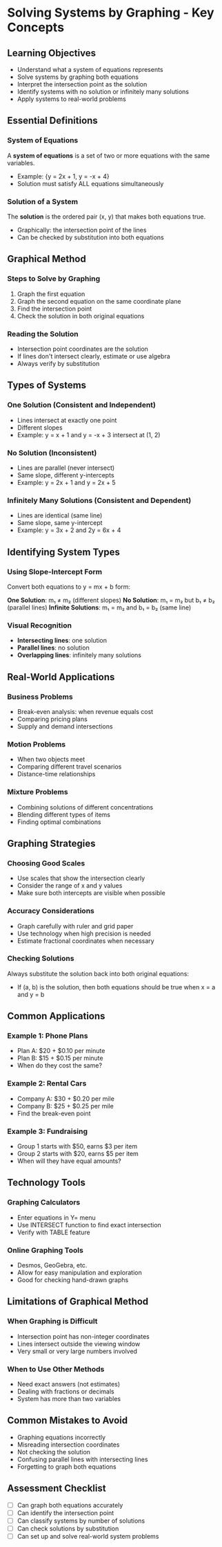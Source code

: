# Solving Systems by Graphing - Key Concepts

## Learning Objectives
- Understand what a system of equations represents
- Solve systems by graphing both equations
- Interpret the intersection point as the solution
- Identify systems with no solution or infinitely many solutions
- Apply systems to real-world problems

## Essential Definitions

### System of Equations
A **system of equations** is a set of two or more equations with the same variables.
- Example: {y = 2x + 1, y = -x + 4}
- Solution must satisfy ALL equations simultaneously

### Solution of a System
The **solution** is the ordered pair (x, y) that makes both equations true.
- Graphically: the intersection point of the lines
- Can be checked by substitution into both equations

## Graphical Method

### Steps to Solve by Graphing
1. Graph the first equation
2. Graph the second equation on the same coordinate plane
3. Find the intersection point
4. Check the solution in both original equations

### Reading the Solution
- Intersection point coordinates are the solution
- If lines don't intersect clearly, estimate or use algebra
- Always verify by substitution

## Types of Systems

### One Solution (Consistent and Independent)
- Lines intersect at exactly one point
- Different slopes
- Example: y = x + 1 and y = -x + 3 intersect at (1, 2)

### No Solution (Inconsistent)
- Lines are parallel (never intersect)
- Same slope, different y-intercepts
- Example: y = 2x + 1 and y = 2x + 5

### Infinitely Many Solutions (Consistent and Dependent)
- Lines are identical (same line)
- Same slope, same y-intercept
- Example: y = 3x + 2 and 2y = 6x + 4

## Identifying System Types

### Using Slope-Intercept Form
Convert both equations to y = mx + b form:

**One Solution**: m₁ ≠ m₂ (different slopes)
**No Solution**: m₁ = m₂ but b₁ ≠ b₂ (parallel lines)
**Infinite Solutions**: m₁ = m₂ and b₁ = b₂ (same line)

### Visual Recognition
- **Intersecting lines**: one solution
- **Parallel lines**: no solution
- **Overlapping lines**: infinitely many solutions

## Real-World Applications

### Business Problems
- Break-even analysis: when revenue equals cost
- Comparing pricing plans
- Supply and demand intersections

### Motion Problems
- When two objects meet
- Comparing different travel scenarios
- Distance-time relationships

### Mixture Problems
- Combining solutions of different concentrations
- Blending different types of items
- Finding optimal combinations

## Graphing Strategies

### Choosing Good Scales
- Use scales that show the intersection clearly
- Consider the range of x and y values
- Make sure both intercepts are visible when possible

### Accuracy Considerations
- Graph carefully with ruler and grid paper
- Use technology when high precision is needed
- Estimate fractional coordinates when necessary

### Checking Solutions
Always substitute the solution back into both original equations:
- If (a, b) is the solution, then both equations should be true when x = a and y = b

## Common Applications

### Example 1: Phone Plans
- Plan A: $20 + $0.10 per minute
- Plan B: $15 + $0.15 per minute
- When do they cost the same?

### Example 2: Rental Cars
- Company A: $30 + $0.20 per mile
- Company B: $25 + $0.25 per mile
- Find the break-even point

### Example 3: Fundraising
- Group 1 starts with $50, earns $3 per item
- Group 2 starts with $20, earns $5 per item
- When will they have equal amounts?

## Technology Tools

### Graphing Calculators
- Enter equations in Y= menu
- Use INTERSECT function to find exact intersection
- Verify with TABLE feature

### Online Graphing Tools
- Desmos, GeoGebra, etc.
- Allow for easy manipulation and exploration
- Good for checking hand-drawn graphs

## Limitations of Graphical Method

### When Graphing is Difficult
- Intersection point has non-integer coordinates
- Lines intersect outside the viewing window
- Very small or very large numbers involved

### When to Use Other Methods
- Need exact answers (not estimates)
- Dealing with fractions or decimals
- System has more than two variables

## Common Mistakes to Avoid
- Graphing equations incorrectly
- Misreading intersection coordinates
- Not checking the solution
- Confusing parallel lines with intersecting lines
- Forgetting to graph both equations

## Assessment Checklist
- [ ] Can graph both equations accurately
- [ ] Can identify the intersection point
- [ ] Can classify systems by number of solutions
- [ ] Can check solutions by substitution
- [ ] Can set up and solve real-world system problems